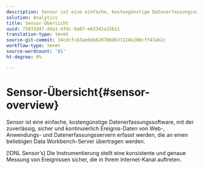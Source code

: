 ```yaml
---
description: Sensor ist eine einfache, kostengünstige Datenerfassungssoftware, mit der zuverlässig, sicher und kontinuierlich Ereignis-Daten von Web-, Anwendungs- und Datenerfassungsservern erfasst werden, die an einen beliebigen Data Workbench-Server übertragen werden.
solution: Analytics
title: Sensor-Übersicht
uuid: 75833d47-dda1-4fdc-9a07-e63342a15b11
translation-type: tm+mt
source-git-commit: 34cdcfc83ae6bb620706db37228e200cff43ab2c
workflow-type: tm+mt
source-wordcount: '81'
ht-degree: 0%

---
```



# Sensor-Übersicht{#sensor-overview}

Sensor ist eine einfache, kostengünstige Datenerfassungssoftware, mit der zuverlässig, sicher und kontinuierlich Ereignis-Daten von Web-, Anwendungs- und Datenerfassungsservern erfasst werden, die an einen beliebigen Data Workbench-Server übertragen werden.

[!DNL Sensor’s] Die Instrumentierung stellt eine konsistente und genaue Messung von Ereignissen sicher, die in Ihrem Internet-Kanal auftreten.
